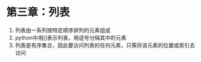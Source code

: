 # 第三章：列表

1. 列表由一系列按特定顺序排列的元素组成
2. python中用\[\]表示列表，用逗号分隔其中的元素
3. 列表是有序集合，因此要访问列表的任何元素，只需将该元素的位置或索引去访问



